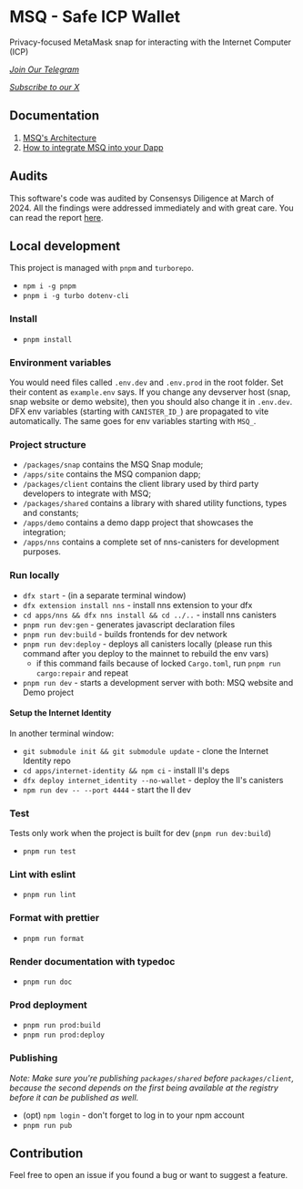 # MSQ - Safe ICP Wallet

Privacy-focused MetaMask snap for interacting with the Internet Computer (ICP)

*[Join Our Telegram](https://t.me/fortmajoricp)*

*[Subscribe to our X](https://x.com/msqwallet)*

## Documentation

1. [MSQ's Architecture](./documentation/architecture.md)
2. [How to integrate MSQ into your Dapp](./documentation/integration.md)

## Audits

This software's code was audited by Consensys Diligence at March of 2024. All the findings were addressed immediately and with great care. You can read the report [here](https://consensys.io/diligence/audits/2024/03/msq-snap/).

## Local development

This project is managed with `pnpm` and `turborepo`.

* `npm i -g pnpm`
* `pnpm i -g turbo dotenv-cli`

### Install

* `pnpm install`

### Environment variables

You would need files called `.env.dev` and `.env.prod` in the root folder. Set their content as `example.env` says.
If you change any devserver host (snap, snap website or demo website), then you should also change it in `.env.dev`.
DFX env variables (starting with `CANISTER_ID_`) are propagated to vite automatically. The same goes for env variables starting with `MSQ_`.

### Project structure

* `/packages/snap` contains the MSQ Snap module;
* `/apps/site` contains the MSQ companion dapp;
* `/packages/client` contains the client library used by third party developers to integrate with MSQ;
* `/packages/shared` contains a library with shared utility functions, types and constants;
* `/apps/demo` contains a demo dapp project that showcases the integration;
* `/apps/nns` contains a complete set of nns-canisters for development purposes.

### Run locally

* `dfx start` - (in a separate terminal window)
* `dfx extension install nns` - install nns extension to your dfx
* `cd apps/nns && dfx nns install && cd ../..` - install nns canisters
* `pnpm run dev:gen` - generates javascript declaration files
* `pnpm run dev:build` - builds frontends for dev network
* `pnpm run dev:deploy` - deploys all canisters locally (please run this command after you deploy to the mainnet to rebuild the env vars)
  * if this command fails because of locked `Cargo.toml`, run `pnpm run cargo:repair` and repeat
* `pnpm run dev` - starts a development server with both: MSQ website and Demo project

#### Setup the Internet Identity

In another terminal window:

* `git submodule init && git submodule update` - clone the Internet Identity repo
* `cd apps/internet-identity && npm ci` - install II's deps
* `dfx deploy internet_identity --no-wallet` - deploy the II's canisters
* `npm run dev -- --port 4444` - start the II dev

### Test

Tests only work when the project is built for dev (`pnpm run dev:build`)

* `pnpm run test`

### Lint with eslint

* `pnpm run lint`

### Format with prettier

* `pnpm run format`

### Render documentation with typedoc

* `pnpm run doc`

### Prod deployment

* `pnpm run prod:build`
* `pnpm run prod:deploy`

### Publishing

*Note: Make sure you're publishing `packages/shared` before `packages/client`, because the second depends on the first being available at the registry before it can be published as well.*

* (opt) `npm login` - don't forget to log in to your npm account
* `pnpm run pub`

## Contribution

Feel free to open an issue if you found a bug or want to suggest a feature.
